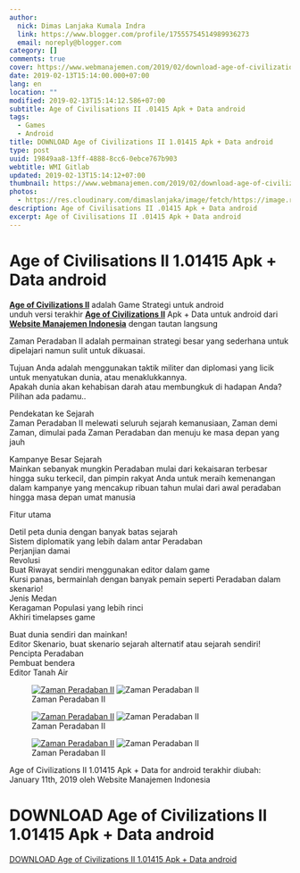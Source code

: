 ```yaml
---
author:
  nick: Dimas Lanjaka Kumala Indra
  link: https://www.blogger.com/profile/17555754514989936273
  email: noreply@blogger.com
category: []
comments: true
cover: https://www.webmanajemen.com/2019/02/download-age-of-civilizations-ii-101415/a604257e7131ac1acd9995ffc44540de.jpeg
date: 2019-02-13T15:14:00.000+07:00
lang: en
location: ""
modified: 2019-02-13T15:14:12.586+07:00
subtitle: Age of Civilisations II .01415 Apk + Data android
tags:
  - Games
  - Android
title: DOWNLOAD Age of Civilizations II 1.01415 Apk + Data android
type: post
uuid: 19849aa8-13ff-4888-8cc6-0ebce767b903
webtitle: WMI Gitlab
updated: 2019-02-13T15:14:12+07:00
thumbnail: https://www.webmanajemen.com/2019/02/download-age-of-civilizations-ii-101415/a604257e7131ac1acd9995ffc44540de.jpeg
photos:
  - https://res.cloudinary.com/dimaslanjaka/image/fetch/https://image.revdl.com/2019/age-of-civilizations-ii-1.png
description: Age of Civilisations II .01415 Apk + Data android
excerpt: Age of Civilisations II .01415 Apk + Data android
---
```


<h1 for="title"> <span class="notranslate"> Age of Civilisations II 1.01415 Apk + Data android</span> </h1>  <div>  <div class="post_content entry-content">  <p> <span class="notranslate"> <a href="https://web-manajemen.blogspot.com/" class="notranslate"><strong>Age of Civilizations II</strong></a> adalah Game Strategi untuk android</span> <br><span class="notranslate"> unduh versi terakhir <strong><a href="https://web-manajemen.blogspot.com/" class="notranslate">Age of Civilizations II</a></strong> Apk + Data untuk android dari <strong><a href="https://web-manajemen.blogspot.com/" class="notranslate">Website Manajemen Indonesia</a></strong> dengan tautan langsung</span> </p>  <p> <span class="notranslate"> Zaman Peradaban II adalah permainan strategi besar yang sederhana untuk dipelajari namun sulit untuk dikuasai.</span> </p>  <p> <span class="notranslate"> Tujuan Anda adalah menggunakan taktik militer dan diplomasi yang licik untuk menyatukan dunia, atau menaklukkannya.</span> <br><span class="notranslate"> Apakah dunia akan kehabisan darah atau membungkuk di hadapan Anda?</span> <span class="notranslate"> Pilihan ada padamu..</span> </p>  <p> <span class="notranslate"> Pendekatan ke Sejarah</span> <br><span class="notranslate"> Zaman Peradaban II melewati seluruh sejarah kemanusiaan, Zaman demi Zaman, dimulai pada Zaman Peradaban dan menuju ke masa depan yang jauh</span> </p>  <p> <span class="notranslate"> Kampanye Besar Sejarah</span> <br><span class="notranslate"> Mainkan sebanyak mungkin Peradaban mulai dari kekaisaran terbesar hingga suku terkecil, dan pimpin rakyat Anda untuk meraih kemenangan dalam kampanye yang mencakup ribuan tahun mulai dari awal peradaban hingga masa depan umat manusia</span> </p>  <p> <span class="notranslate"> Fitur utama</span> </p>  <p> <span class="notranslate"> Detil peta dunia dengan banyak batas sejarah</span> <br><span class="notranslate"> Sistem diplomatik yang lebih dalam antar Peradaban</span> <br><span class="notranslate"> Perjanjian damai</span> <br><span class="notranslate"> Revolusi</span> <br><span class="notranslate"> Buat Riwayat sendiri menggunakan editor dalam game</span> <br><span class="notranslate"> Kursi panas, bermainlah dengan banyak pemain seperti Peradaban dalam skenario!</span> <br><span class="notranslate"> Jenis Medan</span> <br><span class="notranslate"> Keragaman Populasi yang lebih rinci</span> <br><span class="notranslate"> Akhiri timelapses game</span> </p>  <p> <span class="notranslate"> Buat dunia sendiri dan mainkan!</span> <br><span class="notranslate"> Editor Skenario, buat skenario sejarah alternatif atau sejarah sendiri!</span> <br><span class="notranslate"> Pencipta Peradaban</span> <br><span class="notranslate"> Pembuat bendera</span> <br><span class="notranslate"> Editor Tanah Air</span> </p>  <div class="wp-block-image"><figure class="aligncenter"><a href="https://web-manajemen.blogspot.com/" class="notranslate"><img data-cfsrc="https://image.revdl.com/2019/age-of-civilizations-ii-1.png" alt="Zaman Peradaban II" src="https://res.cloudinary.com/dimaslanjaka/image/fetch/https://image.revdl.com/2019/age-of-civilizations-ii-1.png"></a> <noscript><img src="https://image.revdl.com/2019/age-of-civilizations-ii-1.png" alt="Zaman Peradaban II"></noscript>  <figcaption><span class="notranslate"> Zaman Peradaban II</span> </figcaption></figure></div>  <div class="wp-block-image"><figure class="aligncenter"><a href="https://web-manajemen.blogspot.com/" class="notranslate"><img data-cfsrc="https://image.revdl.com/2019/age-of-civilizations-ii-2.png" alt="Zaman Peradaban II" src="https://res.cloudinary.com/dimaslanjaka/image/fetch/https://image.revdl.com/2019/age-of-civilizations-ii-2.png"></a> <noscript><img src="https://image.revdl.com/2019/age-of-civilizations-ii-2.png" alt="Zaman Peradaban II"></noscript>  <figcaption><span class="notranslate"> Zaman Peradaban II</span> </figcaption></figure></div>  <div class="wp-block-image"><figure class="aligncenter"><a href="https://web-manajemen.blogspot.com/" class="notranslate"><img data-cfsrc="https://image.revdl.com/2019/age-of-civilizations-ii-3.png" alt="Zaman Peradaban II" src="https://res.cloudinary.com/dimaslanjaka/image/fetch/https://image.revdl.com/2019/age-of-civilizations-ii-3.png"></a> <noscript><img src="https://image.revdl.com/2019/age-of-civilizations-ii-3.png" alt="Zaman Peradaban II"></noscript>  <figcaption><span class="notranslate"> Zaman Peradaban II</span> </figcaption></figure></div>  <div class="hatom-extra"> <span class="notranslate"> <span class="notranslate entry-title">Age of Civilizations II 1.01415 Apk + Data for android</span> terakhir diubah: <span class="notranslate updated">January 11th, 2019</span> oleh <span class="notranslate author vcard">Website Manajemen Indonesia</span></span> </div>  <div class="clear"></div>  </div>  <h1 for="title" class="notranslate">DOWNLOAD Age of Civilizations II 1.01415 Apk + Data android</h1>  <div class="w3-center w3-container w3-border notranslate"> <a href="https://dimaslanjaka-storage.000webhostapp.com/revdl.php?download&amp;path=/age-of-civilizations-ii-apk-download.html/" target="_blank" class="w3-btn w3-green" rel="noopener noreferer nofollow">DOWNLOAD Age of Civilizations II 1.01415 Apk + Data android</a> </div>  </div>  <script src="https://codepen.io/dimaslanjaka/pen/aQRrbR.js"></script>